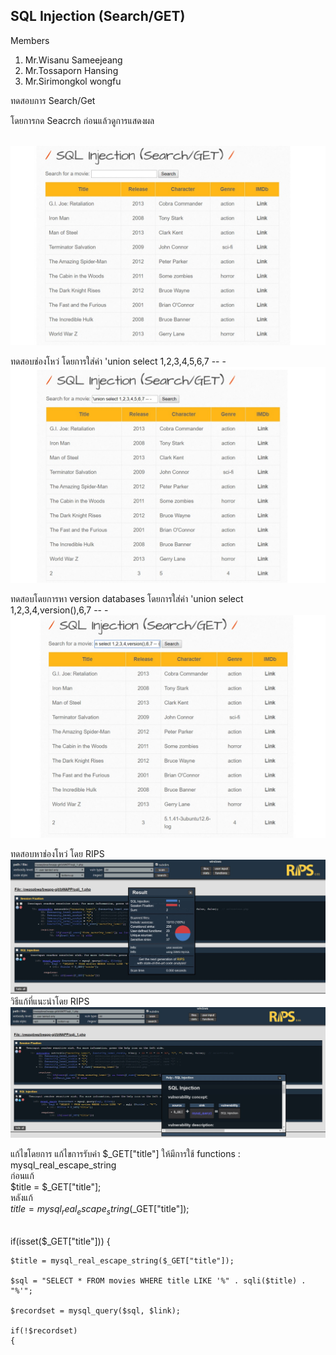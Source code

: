 
## SQL Injection (Search/GET) ##

Members
1. Mr.Wisanu  Sameejeang
2. Mr.Tossaporn Hansing
3. Mr.Sirimongkol wongfu


ทดสอบการ Search/Get

โดยการกด Seacrch ก่อนแล้วดูการแสดงผล

<br>![pic1](/pic/sqli_1_1.jpg)<br>

ทดสอบช่องโหว่
โดยการใส่ค่า  'union select 1,2,3,4,5,6,7 -- -
<br>![pic2](/pic/sqli_1_2.jpg)<br>

ทดสอบโดยการหา version databases โดยการใส่ค่า 'union select 1,2,3,4,version(),6,7 -- -
<br>![pic3](/pic/sqli_1_3.jpg)<br>

ทดสอบหาช่องโหว่ โดย RIPS
<br>![pic4](/pic/sqli_1_rips1.jpg)<br>
วิธีแก้ที่แนะนำโดย RIPS
<br>![pic5](/pic/sqli_1_rips2.jpg)<br>

แก้ไขโดยการ แก้ไขการรับค่า $_GET["title"] ให้มีการใช้ functions : mysql_real_escape_string
<br>ก่อนแก้<br>
 $title = $_GET["title"];
<br>หลังแก้<br>
 $title = mysql_real_escape_string($_GET["title"]);
 
 
<br>
if(isset($_GET["title"])) 
{   

    $title = mysql_real_escape_string($_GET["title"]);

    $sql = "SELECT * FROM movies WHERE title LIKE '%" . sqli($title) . "%'";

    $recordset = mysql_query($sql, $link);

    if(!$recordset)
    {

